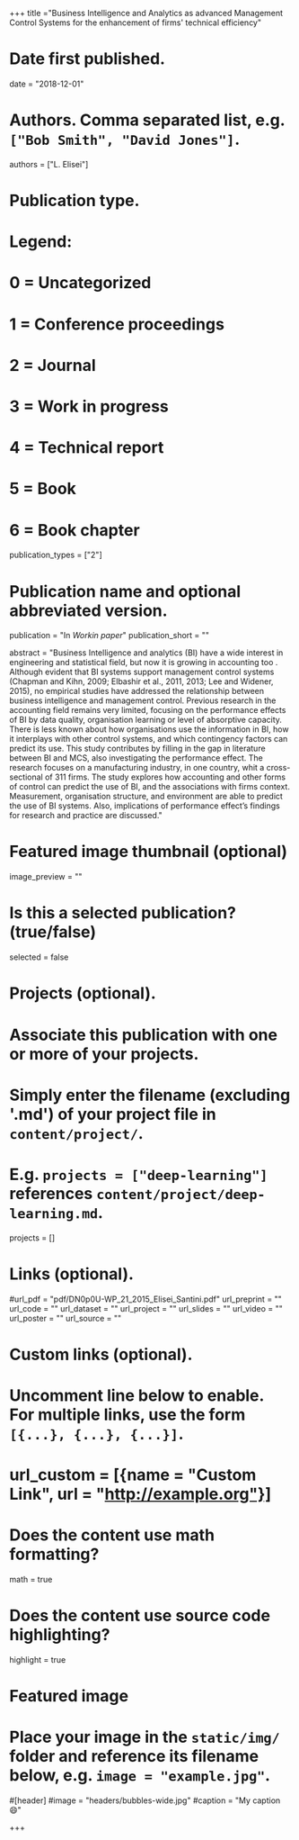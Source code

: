 +++
title ="Business Intelligence and Analytics as advanced Management Control Systems for the enhancement of firms' technical efficiency"

# Date first published.
date = "2018-12-01"

# Authors. Comma separated list, e.g. `["Bob Smith", "David Jones"]`.
authors = ["L. Elisei"]

# Publication type.
# Legend:
# 0 = Uncategorized
# 1 = Conference proceedings
# 2 = Journal
# 3 = Work in progress
# 4 = Technical report
# 5 = Book
# 6 = Book chapter
publication_types = ["2"]

# Publication name and optional abbreviated version.
publication = "In *Workin paper*"
publication_short = ""

abstract = "Business Intelligence and analytics (BI) have a wide interest in engineering and statistical field, but now it is growing in accounting too . Although evident that BI systems support management control systems (Chapman and Kihn, 2009; Elbashir et al., 2011, 2013; Lee and Widener, 2015), no empirical studies have addressed the relationship between business intelligence and management control. Previous research in the accounting field remains very limited, focusing on the performance effects of BI by data quality, organisation learning or level of absorptive capacity. There is less known about how organisations use the information in BI, how it interplays with other control systems, and which contingency factors can predict its use. This study contributes by filling in the gap in literature between BI and MCS, also investigating the performance effect. The research focuses on a manufacturing industry, in one country, whit a cross-sectional of 311 firms. The study explores how accounting and other forms of control can predict the use of BI, and the associations with firms context. Measurement, organisation structure, and environment are able to predict the use of BI systems. Also, implications of performance effect’s findings for research and practice are discussed."

# Featured image thumbnail (optional)
image_preview = ""

# Is this a selected publication? (true/false)
selected = false

# Projects (optional).
#   Associate this publication with one or more of your projects.
#   Simply enter the filename (excluding '.md') of your project file in `content/project/`.
#   E.g. `projects = ["deep-learning"]` references `content/project/deep-learning.md`.
projects = []

# Links (optional).
#url_pdf = "pdf/DN0p0U-WP_21_2015_Elisei_Santini.pdf"
url_preprint = ""
url_code = ""
url_dataset = ""
url_project = ""
url_slides = ""
url_video = ""
url_poster = ""
url_source = ""


# Custom links (optional).
#   Uncomment line below to enable. For multiple links, use the form `[{...}, {...}, {...}]`.
# url_custom = [{name = "Custom Link", url = "http://example.org"}]

# Does the content use math formatting?
math = true

# Does the content use source code highlighting?
highlight = true

# Featured image
# Place your image in the `static/img/` folder and reference its filename below, e.g. `image = "example.jpg"`.
#[header]
#image = "headers/bubbles-wide.jpg"
#caption = "My caption 😄"

+++
